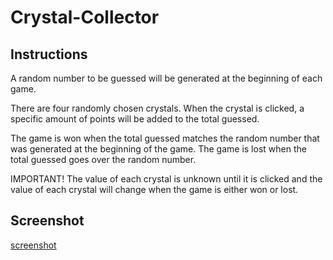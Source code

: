 # Crystal-Collector

## Instructions
A random number to be guessed will be generated at the beginning of each game.

There are four randomly chosen crystals. When the crystal is clicked, a specific amount of points will be added to the total guessed.

The game is won when the total guessed matches the random number that was generated at the beginning of the game. The game is lost when the total guessed goes over the random number.

IMPORTANT! The value of each crystal is unknown until it is clicked and the value of each crystal will change when the game is either won or lost.

## Screenshot
[screenshot](images/gamedemo.png)